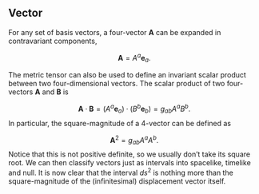 ## Vector

For any set of basis vectors, a four-vector $\mathbf{A}$ can be expanded in contravariant components,

$$
\mathbf{A}=A^{a} \mathbf{e}_{a}.
$$

The metric tensor can also be used to define an invariant scalar product between two four-dimensional vectors. The scalar product of two four-vectors $\mathbf{A}$ and $\mathbf{B}$ is

$$
\mathbf{A} \cdot \mathbf{B}=\left(A^{a} \mathbf{e}_{a}\right) \cdot\left(B^{b} \mathbf{e}_{b}\right)=g_{a b} A^{a} B^{b}.
$$
In particular, the square-magnitude of a 4-vector can be defined as

$$
\mathbf{A}^{2}=g_{a b} A^{a} A^{b}.
$$
Notice that this is not positive definite, so we usually don’t take its square root. We can then classify vectors just as intervals into spacelike, timelike and null. It is now clear that the interval $d s^{2}$ is nothing more than the square-magnitude of the (infinitesimal) displacement vector itself.

